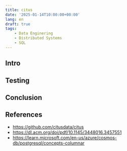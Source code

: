 ```yaml
---
title: citus
date: '2025-01-14T10:00:00+00:00'
lang: en
draft: true
tags:
    - Data Enginering
    - Distributed Systems
    - SQL
---
```


## Intro ##

## Testing ##

## Conclusion ##

## References ##

* <https://github.com/citusdata/citus>
* <https://dl.acm.org/doi/pdf/10.1145/3448016.3457551>
* <https://learn.microsoft.com/en-us/azure/cosmos-db/postgresql/concepts-columnar>

